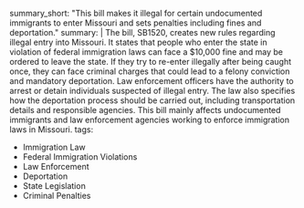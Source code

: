 summary_short: "This bill makes it illegal for certain undocumented immigrants to enter Missouri and sets penalties including fines and deportation."
summary: |
  The bill, SB1520, creates new rules regarding illegal entry into Missouri. It states that people who enter the state in violation of federal immigration laws can face a $10,000 fine and may be ordered to leave the state. If they try to re-enter illegally after being caught once, they can face criminal charges that could lead to a felony conviction and mandatory deportation. Law enforcement officers have the authority to arrest or detain individuals suspected of illegal entry. The law also specifies how the deportation process should be carried out, including transportation details and responsible agencies. This bill mainly affects undocumented immigrants and law enforcement agencies working to enforce immigration laws in Missouri.
tags:
  - Immigration Law
  - Federal Immigration Violations
  - Law Enforcement
  - Deportation
  - State Legislation
  - Criminal Penalties

